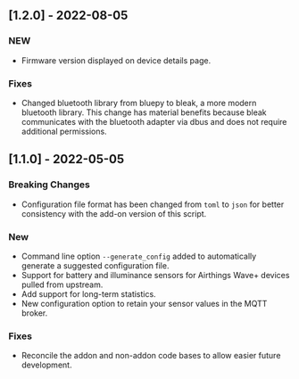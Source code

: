 ## [1.2.0] - 2022-08-05
### NEW
* Firmware version displayed on device details page.

### Fixes
* Changed bluetooth library from bluepy to bleak, a more modern bluetooth library. This change has material
benefits because bleak communicates with the bluetooth adapter via dbus and does not require additional permissions.

## [1.1.0] - 2022-05-05
### Breaking Changes
* Configuration file format has been changed from `toml` to `json` for better consistency with the add-on version of this script.

### New
* Command line option `--generate_config` added to automatically generate a suggested configuration file.
* Support for battery and illuminance sensors for Airthings Wave+ devices pulled from upstream.
* Add support for long-term statistics.
* New configuration option to retain your sensor values in the MQTT broker.

### Fixes
* Reconcile the addon and non-addon code bases to allow easier future development.


